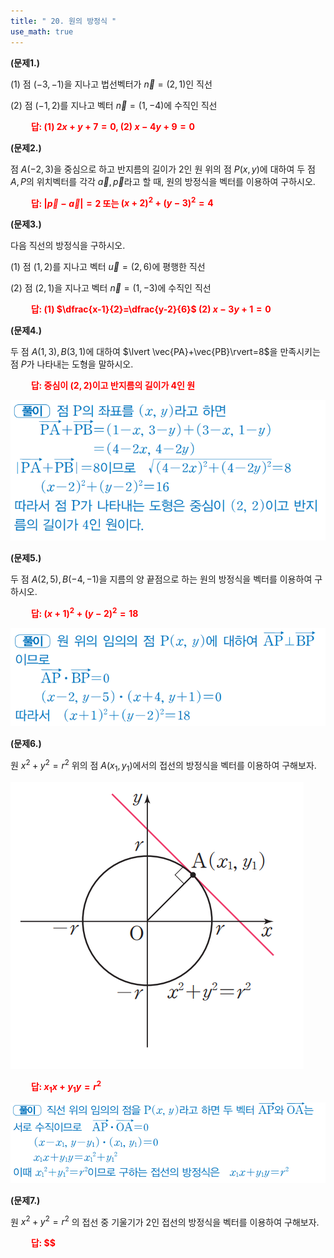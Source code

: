 ```yaml
---
title: " 20. 원의 방정식 "
use_math: true
---
```


**(문제1.)**

(1) 점 $(-3, -1)$을 지나고 법선벡터가 $\vec{n}=(2, 1)$인 직선

(2) 점 $(-1, 2)$를 지나고 벡터 $\vec{n}=(1, -4)$에 수직인 직선

**<span style="color: red;">$\qquad$답: (1) $2x+y+7=0$, (2) $x-4y+9=0$</span>** 

**(문제2.)**

점 $A(-2, 3)$을 중심으로 하고 반지름의 길이가 2인 원 위의 점 $P(x, y)$에 대하여 두 점 $A, P$의 위치벡터를 각각 $\vec{a}, \vec{p}$라고 할 때, 원의 방정식을 벡터를 이용하여 구하시오.

**<span style="color: red;">$\qquad$답: $\lvert \vec{p}-\vec{a}\rvert=2$ 또는 $(x+2)^2+(y-3)^2=4$</span>** 



 **(문제3.)**

다음 직선의 방정식을 구하시오.

(1) 점 $(1, 2)$를 지나고 벡터 $\vec{u}=(2, 6)$에 평행한 직선

(2) 점 $(2, 1)$을 지나고 벡터 $\vec{n}=(1, -3)$에 수직인 직선

 **<span style="color: red;">$\qquad$답: (1) $\dfrac{x-1}{2}=\dfrac{y-2}{6}$ (2) $x-3y+1=0$</span>** 


**(문제4.)**

두 점 $A(1, 3), B(3, 1)$에 대하여 $\lvert \vec{PA}+\vec{PB}\rvert=8$을 만족시키는 점 $P$가 나타내는 도형을 말하시오.

**<span style="color: red;">$\qquad$답: 중심이 $(2, 2)$이고 반지름의 길이가 4인 원</span>** 

<img src="/assets/Pasted image 20240527234408.png"/>


**(문제5.)**

두 점 $A(2, 5), B(-4, -1)$을 지름의 양 끝점으로 하는 원의 방정식을 벡터를 이용하여 구하시오.

 **<span style="color: red;">$\qquad$답: $(x+1)^2+(y-2)^2=18$</span>** 

<img src="/assets/Pasted image 20240527234502.png"/>


**(문제6.)**

원 $x^2+y^2=r^2$ 위의 점 $A(x_1, y_1)$에서의 접선의 방정식을 벡터를 이용하여 구해보자.

<img src="/assets/Pasted image 20240527235341.png"/>

 **<span style="color: red;">$\qquad$답: $x_1x+y_1y=r^2$</span>** 

<img src="/assets/Pasted image 20240527235403.png"/>


**(문제7.)**

원 $x^2+y^2=r^2$ 의 접선 중 기울기가 $2$인 접선의 방정식을 벡터를 이용하여 구해보자.

 **<span style="color: red;">$\qquad$답: $$</span>** 



